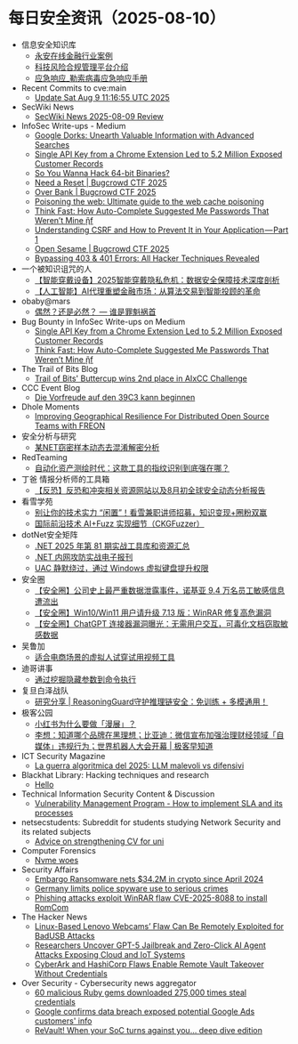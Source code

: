 # 每日安全资讯（2025-08-10）

- 信息安全知识库
  - [永安在线金融行业案例](https://vipread.com/library/topic/4000)
  - [科技风险合规管理平台介绍](https://vipread.com/library/topic/4001)
  - [应急响应_勒索病毒应急响应手册](https://vipread.com/library/topic/4002)
- Recent Commits to cve:main
  - [Update Sat Aug  9 11:16:55 UTC 2025](https://github.com/trickest/cve/commit/82d607250fa54f258ca471ee7b461696b9c439f5)
- SecWiki News
  - [SecWiki News 2025-08-09 Review](http://www.sec-wiki.com/?2025-08-09)
- InfoSec Write-ups - Medium
  - [Google Dorks: Unearth Valuable Information with Advanced Searches](https://infosecwriteups.com/google-dorks-unearth-valuable-information-with-advanced-searches-2cedfb6e189e?source=rss----7b722bfd1b8d---4)
  - [Single API Key from a Chrome Extension Led to 5.2 Million Exposed Customer Records](https://infosecwriteups.com/single-api-key-from-a-chrome-extension-led-to-5-2-million-exposed-customer-records-0cc81545a7a8?source=rss----7b722bfd1b8d---4)
  - [So You Wanna Hack 64-bit Binaries?](https://infosecwriteups.com/so-you-wanna-hack-64-bit-binaries-dccac92d800f?source=rss----7b722bfd1b8d---4)
  - [Need a Reset | Bugcrowd CTF 2025](https://infosecwriteups.com/need-a-reset-bugcrowd-ctf-2025-7e1261e00e0a?source=rss----7b722bfd1b8d---4)
  - [Over Bank | Bugcrowd CTF 2025](https://infosecwriteups.com/over-bank-bugcrowd-ctf-2025-41330f0707aa?source=rss----7b722bfd1b8d---4)
  - [Poisoning the web: Ultimate guide to the web cache poisoning](https://infosecwriteups.com/poisoning-the-web-ultimate-guide-to-the-web-cache-poisoning-ade6eb884d39?source=rss----7b722bfd1b8d---4)
  - [Think Fast: How Auto-Complete Suggested Me Passwords That Weren’t Mine ᾒf](https://infosecwriteups.com/think-fast-how-auto-complete-suggested-me-passwords-that-werent-mine-%E1%BE%92f-d5c26ad34a3a?source=rss----7b722bfd1b8d---4)
  - [Understanding CSRF and How to Prevent It in Your Application — Part 1](https://infosecwriteups.com/understanding-csrf-and-how-to-prevent-it-in-your-application-part-1-9178bbc828d7?source=rss----7b722bfd1b8d---4)
  - [Open Sesame | Bugcrowd CTF 2025](https://infosecwriteups.com/open-sesame-bugcrowd-ctf-2025-190f295ea1b8?source=rss----7b722bfd1b8d---4)
  - [Bypassing 403 & 401 Errors: All Hacker Techniques Revealed](https://infosecwriteups.com/bypassing-403-401-errors-all-hacker-techniques-revealed-0709ddfa99af?source=rss----7b722bfd1b8d---4)
- 一个被知识诅咒的人
  - [【智能穿戴设备】2025智能穿戴隐私危机：数据安全保障技术深度剖析](https://blog.csdn.net/nokiaguy/article/details/150106260)
  - [【人工智能】AI代理重塑金融市场：从算法交易到智能投顾的革命](https://blog.csdn.net/nokiaguy/article/details/150106198)
- obaby@mars
  - [偶然？还是必然？ — 谁是罪魁祸首](https://h4ck.org.cn/2025/08/21237)
- Bug Bounty in InfoSec Write-ups on Medium
  - [Single API Key from a Chrome Extension Led to 5.2 Million Exposed Customer Records](https://infosecwriteups.com/single-api-key-from-a-chrome-extension-led-to-5-2-million-exposed-customer-records-0cc81545a7a8?source=rss----7b722bfd1b8d--bug_bounty)
  - [Think Fast: How Auto-Complete Suggested Me Passwords That Weren’t Mine ᾒf](https://infosecwriteups.com/think-fast-how-auto-complete-suggested-me-passwords-that-werent-mine-%E1%BE%92f-d5c26ad34a3a?source=rss----7b722bfd1b8d--bug_bounty)
- The Trail of Bits Blog
  - [Trail of Bits' Buttercup wins 2nd place in AIxCC Challenge](https://blog.trailofbits.com/2025/08/09/trail-of-bits-buttercup-wins-2nd-place-in-aixcc-challenge/)
- CCC Event Blog
  - [Die Vorfreude auf den 39C3 kann beginnen](https://events.ccc.de/2025/08/09/39c3-teaser/)
- Dhole Moments
  - [Improving Geographical Resilience For Distributed Open Source Teams with FREON](https://soatok.blog/2025/08/09/improving-geographical-resilience-for-distributed-open-source-teams-with-freon/)
- 安全分析与研究
  - [某NET窃密样本动态去混淆解密分析](https://mp.weixin.qq.com/s?__biz=MzA4ODEyODA3MQ==&mid=2247493148&idx=1&sn=07a4e43e0868a8045bafb85fbadbb03b)
- RedTeaming
  - [自动化资产测绘时代：这款工具的指纹识别到底强在哪？](https://mp.weixin.qq.com/s?__biz=MzUyMDgzMDMyMg==&mid=2247484592&idx=1&sn=838b38f63482b42c358a67360f30db88)
- 丁爸 情报分析师的工具箱
  - [【反恐】反恐和冲突相关资源网站以及8月初全球安全动态分析报告](https://mp.weixin.qq.com/s?__biz=MzI2MTE0NTE3Mw==&mid=2651151452&idx=1&sn=acf6df5a804a8c73a30d44e8663f610c)
- 看雪学苑
  - [别让你的技术实力 “闲置”！看雪兼职讲师招募，知识变现+圈粉双赢](https://mp.weixin.qq.com/s?__biz=MjM5NTc2MDYxMw==&mid=2458598435&idx=1&sn=a2e2cedb1569b6644778505ab322e6ab)
  - [国际前沿技术 AI+Fuzz 实现细节（CKGFuzzer）](https://mp.weixin.qq.com/s?__biz=MjM5NTc2MDYxMw==&mid=2458598435&idx=2&sn=11c58d3c665932f644e67490be7bcc2a)
- dotNet安全矩阵
  - [.NET 2025 年第 81 期实战工具库和资源汇总](https://mp.weixin.qq.com/s?__biz=MzUyOTc3NTQ5MA==&mid=2247500262&idx=1&sn=903503b0d1719880dc778020c7d28218)
  - [.NET 内网攻防实战电子报刊](https://mp.weixin.qq.com/s?__biz=MzUyOTc3NTQ5MA==&mid=2247500262&idx=2&sn=e01fe4e4930272e56ac1868ac2babbc7)
  - [UAC 静默绕过，通过 Windows 虚拟键盘提升权限](https://mp.weixin.qq.com/s?__biz=MzUyOTc3NTQ5MA==&mid=2247500262&idx=3&sn=bd5a30d5a07b4f3a3abc40d71cee128e)
- 安全圈
  - [【安全圈】公司史上最严重数据泄露事件，诺基亚 9.4 万名员工敏感信息遭流出](https://mp.weixin.qq.com/s?__biz=MzIzMzE4NDU1OQ==&mid=2652071062&idx=1&sn=bab59e1aa5b2df9043f1043b8537142e)
  - [【安全圈】Win10/Win11 用户请升级 7.13 版：WinRAR 修复高危漏洞](https://mp.weixin.qq.com/s?__biz=MzIzMzE4NDU1OQ==&mid=2652071062&idx=2&sn=35e99b81766690d322e81f5f8c5c67c8)
  - [【安全圈】ChatGPT 连接器漏洞曝光：无需用户交互，可毒化文档窃取敏感数据](https://mp.weixin.qq.com/s?__biz=MzIzMzE4NDU1OQ==&mid=2652071062&idx=3&sn=1bc950d1ab2170512b2889b5d00f61ed)
- 吴鲁加
  - [适合电商场景的虚拟人试穿试用视频工具](https://mp.weixin.qq.com/s?__biz=Mzg5NDY4ODM1MA==&mid=2247485661&idx=1&sn=1aadd053b96ee7f75b1e6b7b2af4b662)
- 迪哥讲事
  - [通过挖掘隐藏参数到命令执行](https://mp.weixin.qq.com/s?__biz=MzIzMTIzNTM0MA==&mid=2247498017&idx=1&sn=48c354977b8d2743b376fb6bd0e02510)
- 复旦白泽战队
  - [研究分享 | ReasoningGuard守护推理链安全：免训练 + 多模通用！](https://mp.weixin.qq.com/s?__biz=MzU4NzUxOTI0OQ==&mid=2247495792&idx=1&sn=7044b26811306e8262661cf4b95a1d5b)
- 极客公园
  - [小红书为什么要做「漫展」？](https://mp.weixin.qq.com/s?__biz=MTMwNDMwODQ0MQ==&mid=2653084472&idx=1&sn=6fab5bcc4d643cbe2901d9b6bc91bbd6)
  - [李想：知道哪个品牌在黑理想；比亚迪：微信宣布加强治理财经领域「自媒体」违规行为；世界机器人大会开幕 | 极客早知道](https://mp.weixin.qq.com/s?__biz=MTMwNDMwODQ0MQ==&mid=2653084455&idx=1&sn=1d91de641f7e2c6a6033182fdbd5b8b8)
- ICT Security Magazine
  - [La guerra algoritmica del 2025: LLM malevoli vs difensivi](https://www.ictsecuritymagazine.com/notizie/llm-malevoli/)
- Blackhat Library: Hacking techniques and research
  - [Hello](https://www.reddit.com/r/blackhat/comments/1mlzfb4/hello/)
- Technical Information Security Content & Discussion
  - [Vulnerability Management Program - How to implement SLA and its processes](https://www.reddit.com/r/netsec/comments/1mls6sj/vulnerability_management_program_how_to_implement/)
- netsecstudents: Subreddit for students studying Network Security and its related subjects
  - [Advice on strengthening CV for uni](https://www.reddit.com/r/netsecstudents/comments/1mlo806/advice_on_strengthening_cv_for_uni/)
- Computer Forensics
  - [Nvme woes](https://www.reddit.com/r/computerforensics/comments/1mlopfr/nvme_woes/)
- Security Affairs
  - [Embargo Ransomware nets $34.2M in crypto since April 2024](https://securityaffairs.com/180981/cyber-crime/embargo-ransomware-nets-34-2m-in-crypto-since-april-2024.html)
  - [Germany limits police spyware use to serious crimes](https://securityaffairs.com/180976/laws-and-regulations/germany-limits-police-spyware-use-to-serious-crimes.html)
  - [Phishing attacks exploit WinRAR flaw CVE-2025-8088 to install RomCom](https://securityaffairs.com/180967/hacking/phishing-attacks-exploit-winrar-flaw-cve-2025-8088-to-install-romcom.html)
- The Hacker News
  - [Linux-Based Lenovo Webcams’ Flaw Can Be Remotely Exploited for BadUSB Attacks](https://thehackernews.com/2025/08/linux-based-lenovo-webcams-flaw-can-be.html)
  - [Researchers Uncover GPT-5 Jailbreak and Zero-Click AI Agent Attacks Exposing Cloud and IoT Systems](https://thehackernews.com/2025/08/researchers-uncover-gpt-5-jailbreak-and.html)
  - [CyberArk and HashiCorp Flaws Enable Remote Vault Takeover Without Credentials](https://thehackernews.com/2025/08/cyberark-and-hashicorp-flaws-enable.html)
- Over Security - Cybersecurity news aggregator
  - [60 malicious Ruby gems downloaded 275,000 times steal credentials](https://www.bleepingcomputer.com/news/security/60-malicious-ruby-gems-downloaded-275-000-times-steal-credentials/)
  - [Google confirms data breach exposed potential Google Ads customers' info](https://www.bleepingcomputer.com/news/security/google-confirms-data-breach-exposed-potential-google-ads-customers-info/)
  - [ReVault! When your SoC turns against you… deep dive edition](https://blog.talosintelligence.com/revault-when-your-soc-turns-against-you-2/)
